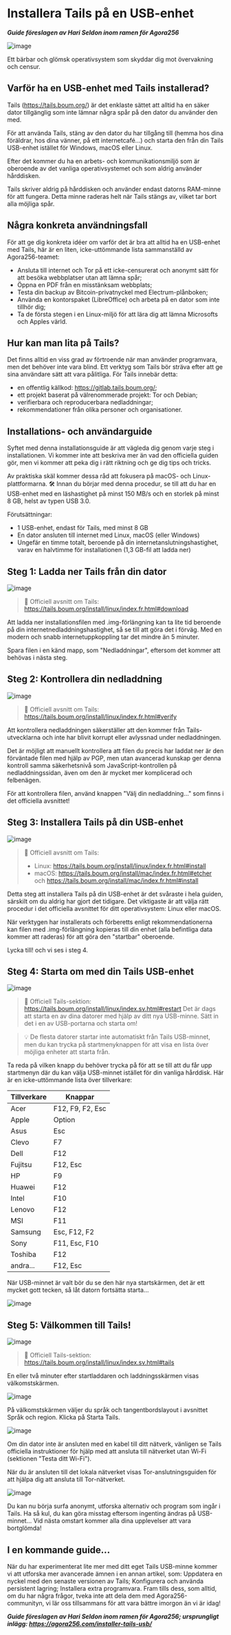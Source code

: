 # Installera Tails på en USB-enhet

_**Guide föreslagen av Hari Seldon inom ramen för Agora256**_

![image](assets/cover.jpeg)

Ett bärbar och glömsk operativsystem som skyddar dig mot övervakning och censur.

## Varför ha en USB-enhet med Tails installerad?

Tails (https://tails.boum.org/) är det enklaste sättet att alltid ha en säker dator tillgänglig som inte lämnar några spår på den dator du använder den med.

För att använda Tails, stäng av den dator du har tillgång till (hemma hos dina föräldrar, hos dina vänner, på ett internetcafé...) och starta den från din Tails USB-enhet istället för Windows, macOS eller Linux.

Efter det kommer du ha en arbets- och kommunikationsmiljö som är oberoende av det vanliga operativsystemet och som aldrig använder hårddisken.

Tails skriver aldrig på hårddisken och använder endast datorns RAM-minne för att fungera. Detta minne raderas helt när Tails stängs av, vilket tar bort alla möjliga spår.

## Några konkreta användningsfall

För att ge dig konkreta idéer om varför det är bra att alltid ha en USB-enhet med Tails, här är en liten, icke-uttömmande lista sammanställd av Agora256-teamet:

- Ansluta till internet och Tor på ett icke-censurerat och anonymt sätt för att besöka webbplatser utan att lämna spår;
- Öppna en PDF från en misstänksam webbplats;
- Testa din backup av Bitcoin-privatnyckel med Electrum-plånboken;
- Använda en kontorspaket (LibreOffice) och arbeta på en dator som inte tillhör dig;
- Ta de första stegen i en Linux-miljö för att lära dig att lämna Microsofts och Apples värld.

## Hur kan man lita på Tails?

Det finns alltid en viss grad av förtroende när man använder programvara, men det behöver inte vara blind. Ett verktyg som Tails bör sträva efter att ge sina användare sätt att vara pålitliga. För Tails innebär detta:

- en offentlig källkod: https://gitlab.tails.boum.org/;
- ett projekt baserat på välrenommerade projekt: Tor och Debian;
- verifierbara och reproducerbara nedladdningar;
- rekommendationer från olika personer och organisationer.

## Installations- och användarguide

Syftet med denna installationsguide är att vägleda dig genom varje steg i installationen. Vi kommer inte att beskriva mer än vad den officiella guiden gör, men vi kommer att peka dig i rätt riktning och ge dig tips och tricks.

Av praktiska skäl kommer dessa råd att fokusera på macOS- och Linux-plattformarna.
🛠️
Innan du börjar med denna procedur, se till att du har en USB-enhet med en läshastighet på minst 150 MB/s och en storlek på minst 8 GB, helst av typen USB 3.0.

Förutsättningar:
- 1 USB-enhet, endast för Tails, med minst 8 GB
- En dator ansluten till internet med Linux, macOS (eller Windows)
- Ungefär en timme totalt, beroende på din internetanslutningshastighet, varav en halvtimme för installationen (1,3 GB-fil att ladda ner)

## Steg 1: Ladda ner Tails från din dator

![image](assets/1.jpeg)

> 🔗 Officiell avsnitt om Tails: https://tails.boum.org/install/linux/index.fr.html#download

Att ladda ner installationsfilen med .img-förlängning kan ta lite tid beroende på din internetnedladdningshastighet, så se till att göra det i förväg. Med en modern och snabb internetuppkoppling tar det mindre än 5 minuter.

Spara filen i en känd mapp, som "Nedladdningar", eftersom det kommer att behövas i nästa steg.

## Steg 2: Kontrollera din nedladdning

![image](assets/2.jpeg)

> 🔗 Officiell avsnitt om Tails: https://tails.boum.org/install/linux/index.fr.html#verify

Att kontrollera nedladdningen säkerställer att den kommer från Tails-utvecklarna och inte har blivit korrupt eller avlyssnad under nedladdningen.

Det är möjligt att manuellt kontrollera att filen du precis har laddat ner är den förväntade filen med hjälp av PGP, men utan avancerad kunskap ger denna kontroll samma säkerhetsnivå som JavaScript-kontrollen på nedladdningssidan, även om den är mycket mer komplicerad och felbenägen.

För att kontrollera filen, använd knappen "Välj din nedladdning..." som finns i det officiella avsnittet!

## Steg 3: Installera Tails på din USB-enhet

![image](assets/3.jpeg)

> 🔗 Officiell avsnitt om Tails:
>
> - Linux: https://tails.boum.org/install/linux/index.fr.html#install
> - macOS: https://tails.boum.org/install/mac/index.fr.html#etcher och https://tails.boum.org/install/mac/index.fr.html#install

Detta steg att installera Tails på din USB-enhet är det svåraste i hela guiden, särskilt om du aldrig har gjort det tidigare. Det viktigaste är att välja rätt procedur i det officiella avsnittet för ditt operativsystem: Linux eller macOS.

När verktygen har installerats och förberetts enligt rekommendationerna kan filen med .img-förlängning kopieras till din enhet (alla befintliga data kommer att raderas) för att göra den "startbar" oberoende.

Lycka till! och vi ses i steg 4.

## Steg 4: Starta om med din Tails USB-enhet

![image](assets/4.jpeg)
> 🔗 Officiell Tails-sektion: https://tails.boum.org/install/linux/index.sv.html#restart
Det är dags att starta en av dina datorer med hjälp av ditt nya USB-minne. Sätt in det i en av USB-portarna och starta om!

> 💡 De flesta datorer startar inte automatiskt från Tails USB-minnet, men du kan trycka på startmenyknappen för att visa en lista över möjliga enheter att starta från.

Ta reda på vilken knapp du behöver trycka på för att se till att du får upp startmenyn där du kan välja USB-minnet istället för din vanliga hårddisk. Här är en icke-uttömmande lista över tillverkare:

| Tillverkare | Knappar            |
| ----------- | ------------------ |
| Acer        | F12, F9, F2, Esc   |
| Apple       | Option             |
| Asus        | Esc                |
| Clevo       | F7                 |
| Dell        | F12                |
| Fujitsu     | F12, Esc           |
| HP          | F9                 |
| Huawei      | F12                |
| Intel       | F10                |
| Lenovo      | F12                |
| MSI         | F11                |
| Samsung     | Esc, F12, F2       |
| Sony        | F11, Esc, F10      |
| Toshiba     | F12                |
| andra...    | F12, Esc           |

När USB-minnet är valt bör du se den här nya startskärmen, det är ett mycket gott tecken, så låt datorn fortsätta starta...

![image](assets/5.jpeg)

## Steg 5: Välkommen till Tails!

![image](assets/6.jpeg)

> 🔗 Officiell Tails-sektion: https://tails.boum.org/install/linux/index.sv.html#tails

En eller två minuter efter startladdaren och laddningsskärmen visas välkomstskärmen.

![image](assets/7.jpeg)

På välkomstskärmen väljer du språk och tangentbordslayout i avsnittet Språk och region. Klicka på Starta Tails.

![image](assets/8.jpeg)

Om din dator inte är ansluten med en kabel till ditt nätverk, vänligen se Tails officiella instruktioner för hjälp med att ansluta till nätverket utan Wi-Fi (sektionen "Testa ditt Wi-Fi").

När du är ansluten till det lokala nätverket visas Tor-anslutningsguiden för att hjälpa dig att ansluta till Tor-nätverket.

![image](assets/9.jpeg)

Du kan nu börja surfa anonymt, utforska alternativ och program som ingår i Tails. Ha så kul, du kan göra misstag eftersom ingenting ändras på USB-minnet... Vid nästa omstart kommer alla dina upplevelser att vara bortglömda!

## I en kommande guide...

När du har experimenterat lite mer med ditt eget Tails USB-minne kommer vi att utforska mer avancerade ämnen i en annan artikel, som:
Uppdatera en nyckel med den senaste versionen av Tails; Konfigurera och använda persistent lagring; Installera extra programvara.
Fram tills dess, som alltid, om du har några frågor, tveka inte att dela dem med Agora256-communityn, vi lär oss tillsammans för att vara bättre imorgon än vi är idag!

_**Guide föreslagen av Hari Seldon inom ramen för Agora256; ursprungligt inlägg: https://agora256.com/installer-tails-usb/**_